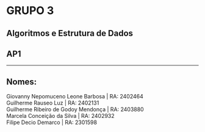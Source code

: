 # GRUPO 3
## Algoritmos e Estrutura de Dados

## AP1

-----
## **Nomes:**

Giovanny Nepomuceno Leone Barbosa | RA: 2402464 <br>
Guilherme Rauseo Luz | RA: 2402131 <br>
Guilherme Ribeiro de Godoy Mendonça | RA: 2403880 <br>
Marcela Conceição da Silva | RA: 2402932 <br>
Filipe Decio Demarco | RA: 2301598